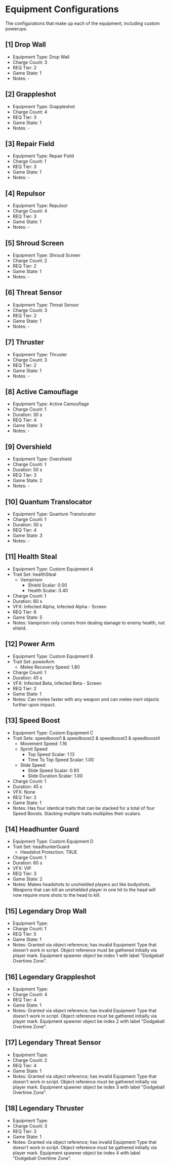 # Equipment Configurations

The configurations that make up each of the equipment, including custom powerups.

<!--
## [#] Equipment Name
- Equipment Type: Custom Equipment #
- Trait Set: #
  - Weapon Damage: #.##
  - Reload Speed
    - Empty Reload Scalar: #.##
    - Tactical Reload Scalar: #.##
  - Weapon Switch Speed: #.##
  - Movement Speed: #.##
  - Movement Speed With Turret: #.##
  - Jump Height: #.##
  - Clamber Speed: #.##
  - Sprint Speed
    - Top Speed Scalar: #.##
    - Time To Top Speed Scalar: #.##
  - Slide Speed
    - Slide Speed Scalar: #.##
    - Slide Duration Scalar: #.##
  - Melee Damage: #.##
  - Melee Impulse: #.##
  - Melee Recovery Speed: #.##
  - Bonus Health: #.##
  - Bonus Shield: #.##
  - Health Recharge
    - Recharge Delay Scalar: #.##
    - Recharge Rate Scalar: #.##
  - Shield Recharge
    - Recharge Delay Scalar: #.##
    - Recharge Rate Scalar: #.##
  - Vampirism
    - Shield Scalar: #.##
    - Health Scalar: #.##
  - Damage Resistance
    - Direct Damage Scalar: #.##
    - Grenade Damage Scalar: #.##
    - Explosive Damage Scalar: #.##
  - Headshot Protection: TRUE/FALSE
  - Grenade Damage: #.##
  - Grenade Detonation Radius: #.##
  - Grenade Impulse: #.##
  - VFX - Active Camouflage
    - Intensity Scalar: #.##
    - Interpolation Scalar: #.##
  - VFX - Overshield: TRUE/FALSE
  - Motion Tracker Visible
    - Motion Tracker Enabled: TRUE/FALSE
    - Enabled While Zooming: TRUE/FALSE
  - Motion Tracker Range
    - Inner Ring Scalar: #.##
    - Extended Ranger Scalar: #.##
    - Vehicle Range Scalar: #.##
- Charge Count: #
- Duration: ## s
- VFX: Infected Alpha, Infected Beta, VIP, None
- REQ Tier: #
- Game State: #
- Notes: -
-->

## [1] Drop Wall
- Equipment Type: Drop Wall
- Charge Count: 3
- REQ Tier: 2
- Game State: 1
- Notes: -

## [2] Grappleshot
- Equipment Type: Grappleshot
- Charge Count: 4
- REQ Tier: 3
- Game State: 1
- Notes: -

## [3] Repair Field
- Equipment Type: Repair Field
- Charge Count: 1
- REQ Tier: 3
- Game State: 1
- Notes: -

## [4] Repulsor
- Equipment Type: Repulsor
- Charge Count: 4
- REQ Tier: 3
- Game State: 1
- Notes: -

## [5] Shroud Screen
- Equipment Type: Shroud Screen
- Charge Count: 2
- REQ Tier: 2
- Game State: 1
- Notes: -

## [6] Threat Sensor
- Equipment Type: Threat Sensor
- Charge Count: 3
- REQ Tier: 2
- Game State: 1
- Notes: -

## [7] Thruster
- Equipment Type: Thruster
- Charge Count: 3
- REQ Tier: 2
- Game State: 1
- Notes: -

## [8] Active Camouflage
- Equipment Type: Active Camouflage
- Charge Count: 1
- Duration: 30 s
- REQ Tier: 4
- Game State: 3
- Notes: -

## [9] Overshield
- Equipment Type: Overshield
- Charge Count: 1
- Duration: 50 s
- REQ Tier: 3
- Game State: 2
- Notes: -

## [10] Quantum Translocator
- Equipment Type: Quantum Translocator
- Charge Count: 1
- Duration: 30 s
- REQ Tier: 4
- Game State: 3
- Notes: -

## [11] Health Steal
- Equipment Type: Custom Equipment A
- Trait Set: healthSteal
  - Vampirism
    - Shield Scalar: 0.00
    - Health Scalar: 0.40
- Charge Count: 1
- Duration: 60 s
- VFX: Infected Alpha, Infected Alpha - Screen
- REQ Tier: 6
- Game State: 5
- Notes: Vampirism only comes from dealing damage to enemy health, not shield.

## [12] Power Arm
- Equipment Type: Custom Equipment B
- Trait Set: powerArm
  - Melee Recovery Speed: 1.80
- Charge Count: 1
- Duration: 45 s
- VFX: Infected Beta, Infected Beta - Screen
- REQ Tier: 2
- Game State: 1
- Notes: Can melee faster with any weapon and can melee inert objects further upon impact.

## [13] Speed Boost
- Equipment Type: Custom Equipment C
- Trait Sets: speedboost1 & speedboost2 & speedboost3 & speedboost4
  - Movement Speed: 1.16
  - Sprint Speed
    - Top Speed Scalar: 1.13
    - Time To Top Speed Scalar: 1.00
  - Slide Speed
    - Slide Speed Scalar: 0.93
    - Slide Duration Scalar: 1.00
- Charge Count: 1
- Duration: 45 s
- VFX: None
- REQ Tier: 2
- Game State: 1
- Notes: Has four identical traits that can be stacked for a total of four Speed Boosts. Stacking multiple traits multiplies their scalars.

## [14] Headhunter Guard
- Equipment Type: Custom Equipment D
- Trait Set: headhunterGuard
  - Headshot Protection: TRUE
- Charge Count: 1
- Duration: 60 s
- VFX: VIP
- REQ Tier: 3
- Game State: 2
- Notes: Makes headshots to unshielded players act like bodyshots. Weapons that can kill an unshielded player in one hit to the head will now require more shots to the head to kill.

## [15] Legendary Drop Wall
- Equipment Type: 
- Charge Count: 1
- REQ Tier: 5
- Game State: 1
- Notes: Granted via object reference; has invalid Equipment Type that doesn't work in script. Object reference must be gathered initially via player mark. Equipment spawner object be index 1 with label "Dodgeball Overtime Zone".

## [16] Legendary Grappleshot
- Equipment Type: 
- Charge Count: 4
- REQ Tier: 4
- Game State: 1
- Notes: Granted via object reference; has invalid Equipment Type that doesn't work in script. Object reference must be gathered initially via player mark. Equipment spawner object be index 2 with label "Dodgeball Overtime Zone".

## [17] Legendary Threat Sensor
- Equipment Type: 
- Charge Count: 2
- REQ Tier: 4
- Game State: 1
- Notes: Granted via object reference; has invalid Equipment Type that doesn't work in script. Object reference must be gathered initially via player mark. Equipment spawner object be index 3 with label "Dodgeball Overtime Zone".

## [18] Legendary Thruster
- Equipment Type: 
- Charge Count: 3
- REQ Tier: 3
- Game State: 1
- Notes: Granted via object reference; has invalid Equipment Type that doesn't work in script. Object reference must be gathered initially via player mark. Equipment spawner object be index 4 with label "Dodgeball Overtime Zone".
